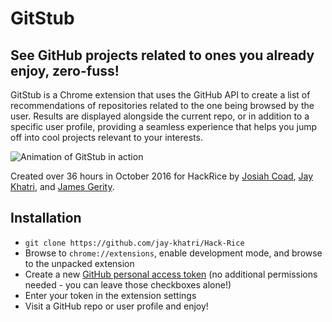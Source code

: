 # GitStub
## See GitHub projects related to ones you already enjoy, zero-fuss!

GitStub is a Chrome extension that uses the GitHub API to create a list of recommendations of repositories related to the one being browsed by the user. Results are displayed alongside the current repo, or in addition to a specific user profile, providing a seamless experience that helps you jump off into cool projects relevant to your interests.

![Animation of GitStub in action](http://i.imgur.com/TQQVoLj.gif)

Created over 36 hours in October 2016 for HackRice by [Josiah Coad](https://github.com/josiahcoad), [Jay Khatri](https://github.com/jay-khatri), and [James Gerity](https://github.com/SnoopJeDi).

## Installation

- ```git clone https://github.com/jay-khatri/Hack-Rice```
- Browse to `chrome://extensions`, enable development mode, and browse to the unpacked extension
- Create a new [GitHub personal access token](https://github.com/settings/tokens/new) (no additional permissions needed - you can leave those checkboxes alone!)
- Enter your token in the extension settings
- Visit a GitHub repo or user profile and enjoy!
